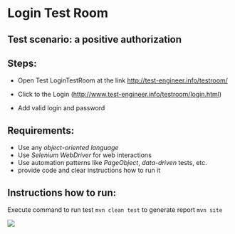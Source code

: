 # Login Test Room

## Test scenario: a positive authorization

## Steps:

- Open Test LoginTestRoom at the link http://test-engineer.info/testroom/

- Click to the Login (http://www.test-engineer.info/testroom/login.html)

- Add valid login and password  

## Requirements:
- Use any *object-oriented language*
- Use *Selenium WebDriver* for web interactions
- Use automation patterns like *PageObject*, *data-driven* tests, etc.
- provide code and clear instructions how to run it

## Instructions how to run:
Execute command 
to run test ```mvn clean test```
to generate report ```mvn site```

![](https://a.radikal.ru/a33/1901/a4/f6456a04c9a8.png)

